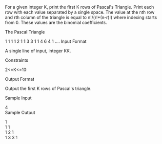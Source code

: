 For a given integer K, print the first K rows of Pascal's Triangle. Print each row with each value separated by a single space. The value at the nth row and rth column of the triangle is equal to n!/(r!*(n-r)!) where indexing starts from 0. These values are the binomial coefficients.

The Pascal Triangle

1
1 1
1 2 1
1 3 3 1
1 4 6 4 1
....
Input Format

A single line of input, integer KK.

Constraints

2<=K<=10

Output Format

Output the first K rows of Pascal's triangle.

Sample Input

4  
Sample Output

1  
1 1  
1 2 1  
1 3 3 1   